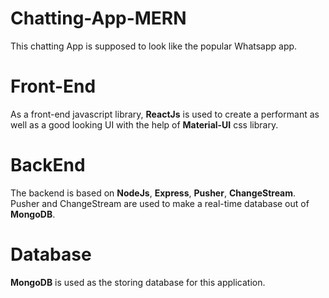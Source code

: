 # Chatting-App-MERN
This chatting App is supposed to look like the popular Whatsapp app.
# Front-End
As a front-end javascript library, **ReactJs** is used to create a performant as well as a good looking UI with the help of **Material-UI** css library.
# BackEnd
The backend is based on **NodeJs**, **Express**, **Pusher**, **ChangeStream**. 
<br> 
Pusher and ChangeStream are used to make a real-time database out of **MongoDB**.
# Database 
**MongoDB** is used as the storing database for this application. 
